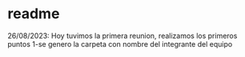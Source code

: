 # readme

26/08/2023: Hoy tuvimos la primera reunion, realizamos los primeros puntos
1-se genero la carpeta con nombre del integrante del equipo 
